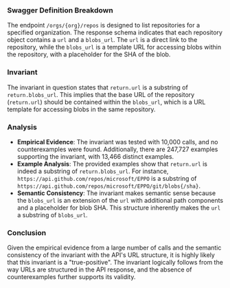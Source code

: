 ### Swagger Definition Breakdown
The endpoint `/orgs/{org}/repos` is designed to list repositories for a specified organization. The response schema indicates that each repository object contains a `url` and a `blobs_url`. The `url` is a direct link to the repository, while the `blobs_url` is a template URL for accessing blobs within the repository, with a placeholder for the SHA of the blob.

### Invariant
The invariant in question states that `return.url` is a substring of `return.blobs_url`. This implies that the base URL of the repository (`return.url`) should be contained within the `blobs_url`, which is a URL template for accessing blobs in the same repository.

### Analysis
- **Empirical Evidence**: The invariant was tested with 10,000 calls, and no counterexamples were found. Additionally, there are 247,727 examples supporting the invariant, with 13,466 distinct examples.
- **Example Analysis**: The provided examples show that `return.url` is indeed a substring of `return.blobs_url`. For instance, `https://api.github.com/repos/microsoft/EPPO` is a substring of `https://api.github.com/repos/microsoft/EPPO/git/blobs{/sha}`.
- **Semantic Consistency**: The invariant makes semantic sense because the `blobs_url` is an extension of the `url` with additional path components and a placeholder for blob SHA. This structure inherently makes the `url` a substring of `blobs_url`.

### Conclusion
Given the empirical evidence from a large number of calls and the semantic consistency of the invariant with the API's URL structure, it is highly likely that this invariant is a "true-positive". The invariant logically follows from the way URLs are structured in the API response, and the absence of counterexamples further supports its validity.
